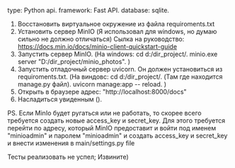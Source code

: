 type: Python api.
framework: Fast API.
database: sqlite.

1) Восстановить виртуальное окружение из файла requiroments.txt
2) Установить сервер MinIO (Я использовал для windows, но думаю сильно не должно отличаться)
   Сылка на руководство: https://docs.min.io/docs/minio-client-quickstart-guide
3) Запустить сервер MinIO.
    (На windows: cd d:/dir_project/.
                 minio.exe server "D:/dir_project/minio_photos".
    )
4) Запустить отладочный сервер uvicorn. Он должен установиться из requiroments.txt.
    (На виндовс: cd d:/dir_project/. (Там где находится manage.py файл).
                 uvicorn manage:app -- reload.
    )
5) Открыть в браузере адрес: "http://localhost:8000/docs"
6) Насладиться увиденным ().

PS. Если MinIo будет ругаться или не работать, то скорее всего требуется создать новые access_key и secret_key.
    Для этого требуется перейти по адресу, который MinIO предоставит и войти под именем "minioadmin" и паролем "minioadmin"
    и создать access_key и secret_key и внести изменения в main/settings.py file
    

Тесты реализовать не успел; Извините)
